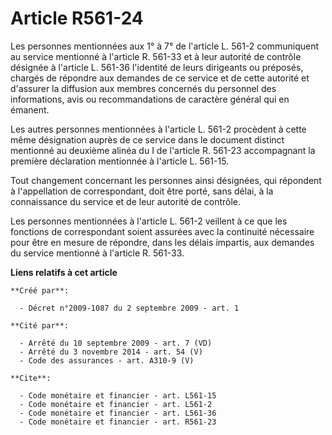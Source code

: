 # Article R561-24

Les personnes mentionnées aux 1° à 7° de l'article L. 561-2 communiquent au service mentionné à l'article R. 561-33 et à leur
autorité de contrôle désignée à l'article L. 561-36 l'identité de leurs dirigeants ou préposés, chargés de répondre aux
demandes de ce service et de cette autorité et d'assurer la diffusion aux membres concernés du personnel des informations,
avis ou recommandations de caractère général qui en émanent. 

Les autres personnes mentionnées à l'article L. 561-2 procèdent à cette même désignation auprès de ce service dans le
document distinct mentionné au deuxième alinéa du I de l'article R. 561-23 accompagnant la première déclaration mentionnée à
l'article L. 561-15. 

Tout changement concernant les personnes ainsi désignées, qui répondent à l'appellation de correspondant, doit être porté,
sans délai, à la connaissance du service et de leur autorité de contrôle. 

Les personnes mentionnées à l'article L. 561-2 veillent à ce que les fonctions de correspondant soient assurées avec la
continuité nécessaire pour être en mesure de répondre, dans les délais impartis, aux demandes du service mentionné à
l'article R. 561-33.

**Liens relatifs à cet article**

	**Créé par**:

	  - Décret n°2009-1087 du 2 septembre 2009 - art. 1

	**Cité par**:

	  - Arrêté du 10 septembre 2009 - art. 7 (VD)
	  - Arrêté du 3 novembre 2014 - art. 54 (V)
	  - Code des assurances - art. A310-9 (V)

	**Cite**:

	  - Code monétaire et financier - art. L561-15
	  - Code monétaire et financier - art. L561-2
	  - Code monétaire et financier - art. L561-36
	  - Code monétaire et financier - art. R561-23
